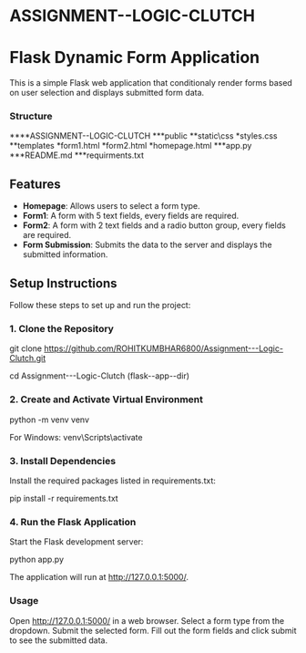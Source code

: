 # ASSIGNMENT--LOGIC-CLUTCH

# Flask Dynamic Form Application

This is a simple Flask web application that conditionaly render forms based on user
selection and displays submitted form data.


### Structure 

****ASSIGNMENT--LOGIC-CLUTCH
    ***public
        **static\css
            *styles.css
        **templates
            *form1.html
            *form2.html
            *homepage.html
    ***app.py
    ***README.md
    ***requirments.txt


## Features

- **Homepage**: Allows users to select a form type.
- **Form1**: A form with 5 text fields, every fields are required.
- **Form2**: A form with 2 text fields and a radio button group, every fields are required.
- **Form Submission**: Submits the data to the server and displays the submitted information.


## Setup Instructions

Follow these steps to set up and run the project:


### 1. Clone the Repository

git clone https://github.com/ROHITKUMBHAR6800/Assignment---Logic-Clutch.git

cd Assignment---Logic-Clutch   (flask--app--dir)


### 2. Create and Activate Virtual Environment

python -m venv venv

For Windows:
venv\Scripts\activate


### 3. Install Dependencies
Install the required packages listed in requirements.txt:

pip install -r requirements.txt


### 4. Run the Flask Application
Start the Flask development server:

python app.py

The application will run at http://127.0.0.1:5000/.


### Usage

Open http://127.0.0.1:5000/ in a web browser.
Select a form type from the dropdown.
Submit the selected form.
Fill out the form fields and click submit to see the submitted data.